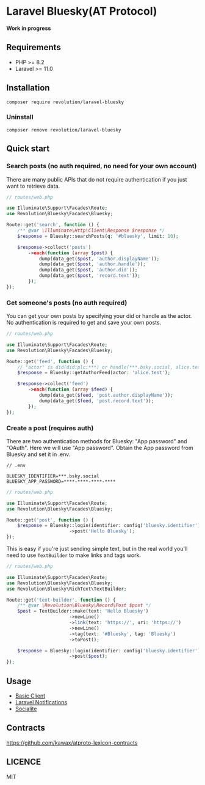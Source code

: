 Laravel Bluesky(AT Protocol)
====

**Work in progress**

## Requirements
- PHP >= 8.2
- Laravel >= 11.0

## Installation

```shell
composer require revolution/laravel-bluesky
```

### Uninstall
```shell
composer remove revolution/laravel-bluesky
```

## Quick start

### Search posts (no auth required, no need for your own account)

There are many public APIs that do not require authentication if you just want to retrieve data.

```php
// routes/web.php

use Illuminate\Support\Facades\Route;
use Revolution\Bluesky\Facades\Bluesky;

Route::get('search', function () {
    /** @var \Illuminate\Http\Client\Response $response */
    $response = Bluesky::searchPosts(q: '#bluesky', limit: 10);

    $response->collect('posts')
        ->each(function (array $post) {
            dump(data_get($post, 'author.displayName'));
            dump(data_get($post, 'author.handle'));
            dump(data_get($post, 'author.did'));
            dump(data_get($post, 'record.text'));
        });
});
```

### Get someone's posts (no auth required)

You can get your own posts by specifying your did or handle as the actor. No authentication is required to get and save your own posts.

```php
// routes/web.php

use Illuminate\Support\Facades\Route;
use Revolution\Bluesky\Facades\Bluesky;

Route::get('feed', function () {
    // "actor" is did(did:plc:***) or handle(***.bsky.social, alice.test)
    $response = Bluesky::getAuthorFeed(actor: 'alice.test');

    $response->collect('feed')
        ->each(function (array $feed) {
            dump(data_get($feed, 'post.author.displayName'));
            dump(data_get($feed, 'post.record.text'));
        });
});
```

### Create a post (requires auth)

There are two authentication methods for Bluesky: "App password" and "OAuth". Here we will use "App password". Obtain the App password from Bluesky and set it in .env.

```
// .env

BLUESKY_IDENTIFIER=***.bsky.social
BLUESKY_APP_PASSWORD=****-****-****-****
```

```php
// routes/web.php

use Illuminate\Support\Facades\Route;
use Revolution\Bluesky\Facades\Bluesky;

Route::get('post', function () {
    $response = Bluesky::login(identifier: config('bluesky.identifier'), password: config('bluesky.password'))
                       ->post('Hello Bluesky');
});
```

This is easy if you're just sending simple text, but in the real world you'll need to use `TextBuilder` to make links and tags work.

```php
// routes/web.php

use Illuminate\Support\Facades\Route;
use Revolution\Bluesky\Facades\Bluesky;
use Revolution\Bluesky\RichText\TextBuilder;

Route::get('text-builder', function () {
    /** @var \Revolution\Bluesky\Record\Post $post */
    $post = TextBuilder::make(text: 'Hello Bluesky')
                       ->newLine()
                       ->link(text: 'https://', uri: 'https://')
                       ->newLine()
                       ->tag(text: '#Bluesky', tag: 'Bluesky')
                       ->toPost();

    $response = Bluesky::login(identifier: config('bluesky.identifier'), password: config('bluesky.password'))
                       ->post($post);
});
```

## Usage
- [Basic Client](./docs/basic-client.md)
- [Laravel Notifications](./docs/notification.md)
- [Socialite](./docs/socialite.md)

## Contracts
https://github.com/kawax/atproto-lexicon-contracts

## LICENCE
MIT

